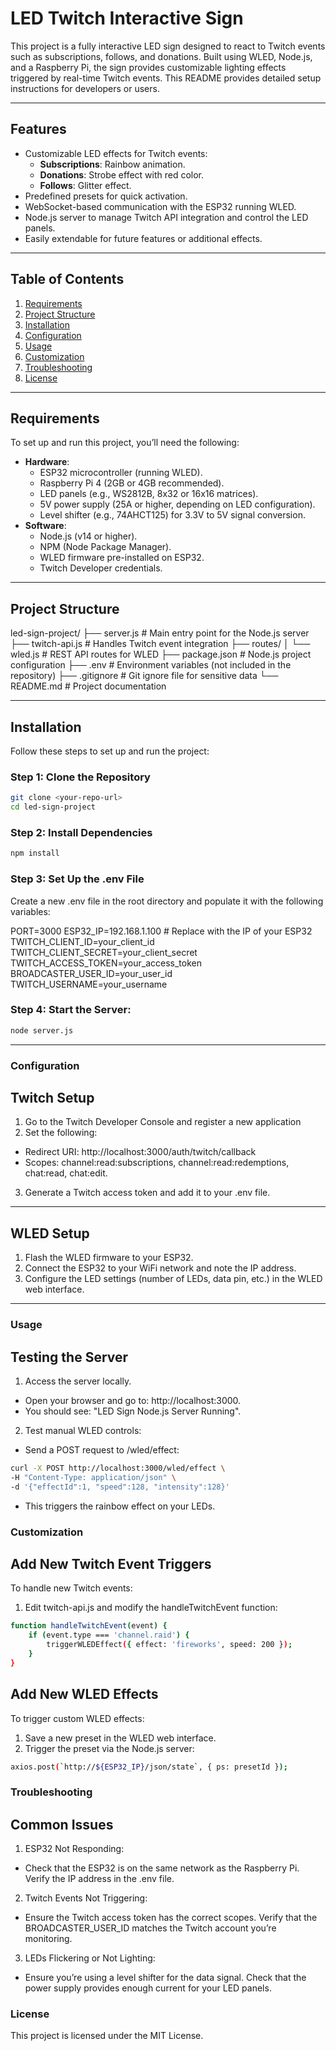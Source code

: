 # **LED Twitch Interactive Sign**

This project is a fully interactive LED sign designed to react to Twitch events such as subscriptions, follows, and donations. Built using WLED, Node.js, and a Raspberry Pi, the sign provides customizable lighting effects triggered by real-time Twitch events. This README provides detailed setup instructions for developers or users.

---

## **Features**
- Customizable LED effects for Twitch events:
  - **Subscriptions**: Rainbow animation.
  - **Donations**: Strobe effect with red color.
  - **Follows**: Glitter effect.
- Predefined presets for quick activation.
- WebSocket-based communication with the ESP32 running WLED.
- Node.js server to manage Twitch API integration and control the LED panels.
- Easily extendable for future features or additional effects.

---

## **Table of Contents**
1. [Requirements](#requirements)
2. [Project Structure](#project-structure)
3. [Installation](#installation)
4. [Configuration](#configuration)
5. [Usage](#usage)
6. [Customization](#customization)
7. [Troubleshooting](#troubleshooting)
8. [License](#license)

---

## **Requirements**
To set up and run this project, you’ll need the following:
- **Hardware**:
  - ESP32 microcontroller (running WLED).
  - Raspberry Pi 4 (2GB or 4GB recommended).
  - LED panels (e.g., WS2812B, 8x32 or 16x16 matrices).
  - 5V power supply (25A or higher, depending on LED configuration).
  - Level shifter (e.g., 74AHCT125) for 3.3V to 5V signal conversion.
- **Software**:
  - Node.js (v14 or higher).
  - NPM (Node Package Manager).
  - WLED firmware pre-installed on ESP32.
  - Twitch Developer credentials.

---

## **Project Structure**
led-sign-project/ 
├── server.js # Main entry point for the Node.js server 
├── twitch-api.js # Handles Twitch event integration 
├── routes/ 
│ └── wled.js # REST API routes for WLED 
├── package.json # Node.js project configuration 
├── .env # Environment variables (not included in the repository) 
├── .gitignore # Git ignore file for sensitive data 
└── README.md # Project documentation

---

## **Installation**
Follow these steps to set up and run the project:

### **Step 1: Clone the Repository**
```bash
git clone <your-repo-url>
cd led-sign-project

```
### **Step 2: Install Dependencies**
```bash
npm install

```
### **Step 3: Set Up the .env File**
Create a new .env file in the root directory and populate it with the following variables:

PORT=3000
ESP32_IP=192.168.1.100   # Replace with the IP of your ESP32
TWITCH_CLIENT_ID=your_client_id
TWITCH_CLIENT_SECRET=your_client_secret
TWITCH_ACCESS_TOKEN=your_access_token
BROADCASTER_USER_ID=your_user_id
TWITCH_USERNAME=your_username

### **Step 4: Start the Server:**
```bash
node server.js
```

---

### **Configuration**
## **Twitch Setup**
1. Go to the Twitch Developer Console and register a new application
2. Set the following:
- Redirect URI: http://localhost:3000/auth/twitch/callback
- Scopes: channel:read:subscriptions, channel:read:redemptions, chat:read, chat:edit.
3. Generate a Twitch access token and add it to your .env file.

---

## **WLED Setup**
1. Flash the WLED firmware to your ESP32.
2. Connect the ESP32 to your WiFi network and note the IP address.
3. Configure the LED settings (number of LEDs, data pin, etc.) in the WLED web interface.

---

### **Usage**
## **Testing the Server**
1. Access the server locally.
- Open your browser and go to: http://localhost:3000.
- You should see: "LED Sign Node.js Server Running".
2. Test manual WLED controls:
- Send a POST request to /wled/effect:
```bash
curl -X POST http://localhost:3000/wled/effect \
-H "Content-Type: application/json" \
-d '{"effectId":1, "speed":128, "intensity":128}'
```
- This triggers the rainbow effect on your LEDs.

### **Customization**
## **Add New Twitch Event Triggers**
To handle new Twitch events:

1. Edit twitch-api.js and modify the handleTwitchEvent function:
```bash
function handleTwitchEvent(event) {
    if (event.type === 'channel.raid') {
        triggerWLEDEffect({ effect: 'fireworks', speed: 200 });
    }
}
```
## **Add New WLED Effects**
To trigger custom WLED effects:

1. Save a new preset in the WLED web interface.
2. Trigger the preset via the Node.js server:
```bash
axios.post(`http://${ESP32_IP}/json/state`, { ps: presetId });
```
### **Troubleshooting**
## **Common Issues**
1. ESP32 Not Responding:

- Check that the ESP32 is on the same network as the Raspberry Pi. Verify the IP address in the .env file.
2. Twitch Events Not Triggering:

- Ensure the Twitch access token has the correct scopes. Verify that the BROADCASTER_USER_ID matches the Twitch account you’re monitoring.

3. LEDs Flickering or Not Lighting:

- Ensure you’re using a level shifter for the data signal. Check that the power supply provides enough current for your LED panels.
### **License**
This project is licensed under the MIT License. 